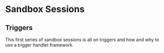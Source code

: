 # Sandbox Sessions

## Triggers

This first series of sandbox sessions is all on triggers and how and why to use a trigger handler framework. 